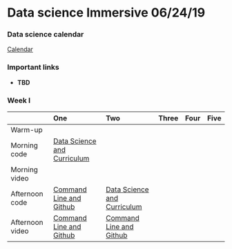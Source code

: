 # Data science Immersive 06/24/19

### Data science calendar

[Calendar](https://calendar.google.com/calendar/r/day/2019/6/24?tab=rc)

### Important links 
- __TBD__

### Week I

|                 | One                                       | Two                                       | Three                                     | Four                                      | Five                                      |
|:----------------|:------------------------------------------|:------------------------------------------|:------------------------------------------|:------------------------------------------|:------------------------------------------|
| Warm-up   | <a href=""></a> | |  |
| Morning code    | <a href="https://docs.google.com/presentation/d/10R5rWDcYKz3SkJPVmRIcGU2n51PPDbew-M68BYXdpbg/edit#slide=id.p"> Data Science and Curriculum </a>   <a href=""> </a> |   <a href=""></a>  |
| Morning video   | 
| Afternoon code  | <a href="https://docs.google.com/presentation/d/1vYjZ4P1Zxu5tzNfjY5V_UZ7PWiYxz5DylXIJSFraX9s/edit?usp=sharing"> Command Line and Github </a>   <a href=""> </a> | <a href="https://github.com/learn-co-students/ds-atlanta-06_24_19/blob/master/module_1/Week_1/day_2_lecture_1_Intro_to_python/Intro-python-fundamentals.ipynb"> Data Science and Curriculum </a>   <a href=""> </a> |  |
| Afternoon video | <a href="https://youtu.be/4SasbMIgBnc"> Command Line and Github </a>   <a href=""> </a> |  <a href="https://youtu.be/v4t7fihA27w"> Command Line and Github </a>   <a href=""> </a>| 
